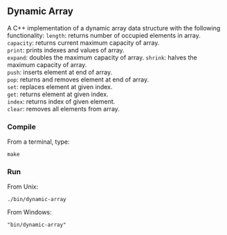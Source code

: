 ## Dynamic Array
A C++ implementation of a dynamic array data structure with the following functionality:
```length```: returns number of occupied elements in array.  
```capacity```: returns current maximum capacity of array.  
```print```: prints indexes and values of array.  
```expand```: doubles the maximum capacity of array.
```shrink```: halves the maximum capacity of array.  
```push```: inserts element at end of array.  
```pop```: returns and removes element at end of array.  
```set```: replaces element at given index.  
```get```: returns element at given index.  
```index```: returns index of given element.  
```clear```: removes all elements from array.
### Compile
From a terminal, type:
```shell
make
```
### Run
From Unix:
```
./bin/dynamic-array
```
From Windows:
```
"bin/dynamic-array"
```
